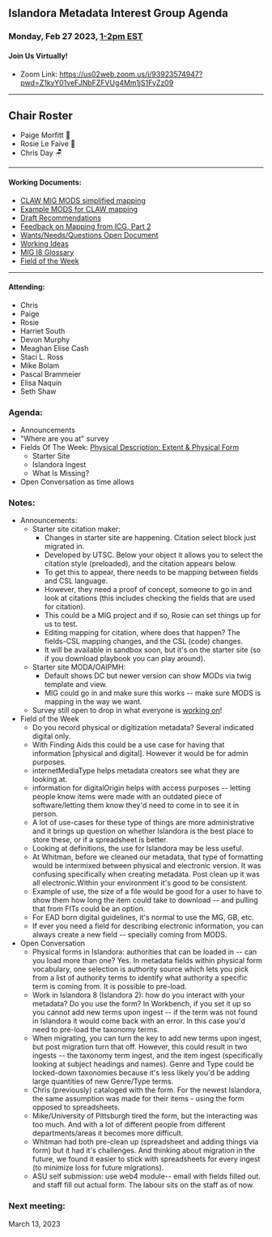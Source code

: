 ## Islandora Metadata Interest Group Agenda
### Monday, Feb 27 2023, [1-2pm EST](http://www.thetimezoneconverter.com/?t=1%20pm&tz=Toronto&) 
#### Join Us Virtually!
* Zoom Link: https://us02web.zoom.us/j/93923574947?pwd=Z1kyY01veFJNbFZFVUg4Mm1jS1FyZz09

---
## Chair Roster
* Paige Morfitt 📝
* Rosie Le Faive 🧶
* Chris Day 🪑
---

#### Working Documents:
* [CLAW MIG MODS simplified mapping](https://docs.google.com/spreadsheets/d/18u2qFJ014IIxlVpM3JXfDEFccwBZcoFsjbBGpvL0jJI/edit#gid=0)
* [Example MODS for CLAW mapping](https://docs.google.com/spreadsheets/d/1C2Xie7HUDSgRT5v4ldoJvlNdoXz2GHAPvL3PE3TOKW8/edit#gid=1829081124)
* [Draft Recommendations](https://docs.google.com/document/d/15qSO9YcALtYSqd6CUuGx0t8FwUJ5pPwVPz0PA5rU898/edit#heading=h.f9r6knw0rjvu)
* [Feedback on Mapping from ICG, Part 2](https://docs.google.com/document/d/11OpqMMCXM1TFXgsr4yyTQ_cH9DabnD31p7JnuTRQl28/edit?invite=CMWvruEI&ts=5e66437f)
* [Wants/Needs/Questions Open Document](https://docs.google.com/document/d/12Kpb6826TNPzzMuyPS0sESa9TLnmljQmeioWbaPeEdA/edit)
* [Working Ideas](https://github.com/islandora-interest-groups/Islandora-Metadata-Interest-Group/blob/main/working_docs/ideas_and_topics.md)
* [MIG I8 Glossary](https://docs.google.com/document/d/1cfPYFVV9qvvz2VjBRdYUN0CB7AyVDuG-GYavQ27DuBk/edit#heading=h.9fr9xw70meix)
* [Field of the Week](https://docs.google.com/document/d/1rk0o_0byzeHrSKst0Feval_QeVZmo2DeIP0Mk3jaaFc/edit)

---

#### Attending:
* Chris
* Paige
* Rosie
* Harriet South
* Devon Murphy
* Meaghan Elise Cash
* Staci L. Ross
* Mike Bolam
* Pascal Brammeier
* Elisa Naquin
* Seth Shaw


### Agenda: 
* Announcements
* "Where are you at" survey
* Fields Of The Week: [Physical Description: Extent & Physical Form](https://docs.google.com/document/d/1rk0o_0byzeHrSKst0Feval_QeVZmo2DeIP0Mk3jaaFc/edit#heading=h.pfjpti25a1eg)
  * Starter Site
  * Islandora Ingest
  * What Is Missing?
* Open Conversation as time allows


### Notes: 
* Announcements: 
  * Starter site citation maker:
  	* Changes in starter site are happening. Citation select block just migrated in. 
	* Developed by UTSC. Below your object it allows you to select the citation style (preloaded), and the citation appears below. 
	* To get this to appear, there needs to be mapping between fields and CSL language. 
	* However, they need a proof of concept, someone to go in and look at citations (this includes checking the fields that are used for citation).
	* This could be a MIG project and if so, Rosie can set things up for us to test. 
	* Editing mapping for citation, where does that happen? The fields-CSL mapping changes, and the CSL (code) changes. 
	* It will be available in sandbox soon, but it's on the starter site (so if you download playbook you can play around).
  * Starter site MODA/OAIPMH: 
  	* Default shows DC but newer version can show MODs via twig template and view. 
  	* MIG could go in and make sure this works -- make sure MODS is mapping in the way we want. 
  * Survey still open to drop in what everyone is [working on](https://docs.google.com/forms/d/e/1FAIpQLSdiAyRZ4j5tLC86rSWITDZJnOa6WTTKUuNuaVA2x-IA1F6u5g/viewform)!
* Field of the Week 
  *  Do you record physical or digitization metadata? Several indicated digital only.  
    *  With Finding Aids this could be a use case for having that information [physical and digital]. However it would be for admin purposes. 
    * internetMediaType helps metadata creators see what they are looking at.
    * information for digitalOrigin helps with access purposes -- letting people know items were made with an outdated piece of software/letting them know they'd need to come in to see it in person. 
    * 	A lot of use-cases for these type of things are more administrative and it brings up question on whether Islandora is the best place to store these, or if a spreadsheet is better. 
    * Looking at definitions, the use for Islandora may be less useful. 
    * At Whitman, before we cleaned our metadata, that type of formatting would be intermixed between physical and electronic version. It was confusing specifically when creating metadata. Post clean up it was all electronic.Within your environment it's good to be consistent. 
    * 	Example of use, the size of a file would be good for a user to have to show them how long the item could take to download -- and pulling that from FITs could be an option. 
    * For EAD born digital guidelines, it's normal to use the MG, GB, etc.
    * If ever you need a field for describing electronic information, you can always create a new field -- specially coming from MODS. 
* Open Conversation
  *  Physical forms  in Islandora: authorities that can be loaded in -- can you load more than one? Yes. In metadata fields within physical form vocabulary, one selection is authority source which lets you pick from a list of authority terms to identify what authority a specific term is coming from. It is possible to pre-load. 
    * Work in Islandora 8 (Islandora 2): how do you interact with your metadata? Do you use the form? In Workbench, if you set it up so you cannot add new terms upon ingest -- if the term was not found in Islandora it would come back with an error. In this case you'd need to pre-load the taxonomy terms.
    * When migrating, you can turn the key to add new terms upon ingest, but post migration turn that off. However, this could result in two ingests -- the taxonomy term ingest, and the item ingest (specifically looking at subject headings and names). Genre and Type could be locked-down taxonomies because it's less likely you'd be adding large quantities of new Genre/Type terms. 
    * Chris (previously) cataloged with the form. For the newest Islandora, the same assumption was made for their items - using the form opposed to spreadsheets. 
    * Mike/University of Pittsburgh tired the form, but the interacting was too much. And with a lot of different people from different departments/areas it becomes more difficult. 
    * Whitman had both pre-clean up (spreadsheet and adding things via form) but it had it's challenges. And thinking about migration in the future, we found it easier to stick with spreadsheets for every ingest (to minimize loss for future migrations). 
  * ASU self submission: use web4 module-- email with fields filled out. and staff fill out actual form. The labour sits on the staff as of now. 

 

### Next meeting:
 March 13, 2023
